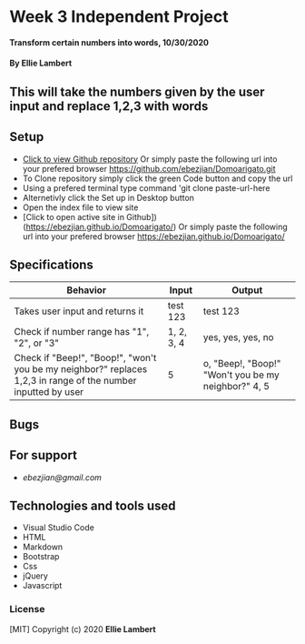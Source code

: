 # **Week 3 Independent Project**

#### Transform certain numbers into words, 10/30/2020

#### **By Ellie Lambert**

## This will take the numbers given by the user input and replace 1,2,3 with words

## Setup

- [Click to view Github repository](https://github.com/ebezjian/Domoarigato.git) Or simply paste the following url into your prefered browser https://github.com/ebezjian/Domoarigato.git
- To Clone repository simply click the green Code button and copy the url
- Using a prefered terminal type command 'git clone paste-url-here
- Alternetivly click the Set up in Desktop button
- Open the index file to view site
- [Click to open active site in Github]) (https://ebezjian.github.io/Domoarigato/) Or simply paste the following url into your prefered browser  https://ebezjian.github.io/Domoarigato/

## Specifications

| Behavior                                                        | Input     | Output    |
| --------------------------------------------------------------- | --------- | --------- |
| Takes user input and returns it | test 123 | test 123 |
| Check if number range has "1", "2", or "3" | 1, 2, 3, 4 | yes, yes, yes, no |
| Check if "Beep!", "Boop!", "won't you be my neighbor?" replaces 1,2,3 in range of the number inputted by user | 5 | o, "Beep!, "Boop!" "Won't you be my neighbor?" 4, 5|


## Bugs



## For support

* _ebezjian@gmail.com_


## Technologies and tools used

- Visual Studio Code
- HTML
- Markdown
- Bootstrap
- Css
- jQuery
- Javascript

### License

[MIT] Copyright (c) 2020 **Ellie Lambert**